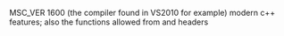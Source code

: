 MSC_VER 1600 (the compiler found in VS2010 for example) modern c++ features; also the functions allowed from <algorithm> and <numberic> headers
